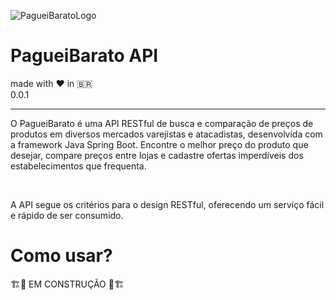![PagueiBaratoLogo](https://user-images.githubusercontent.com/56810073/176563856-105698e9-6258-463b-96fc-3032660bf308.png)
# PagueiBarato API
made with ❤ in 🇧🇷
<br>
0.0.1
<hr>

<p>O PagueiBarato é uma API RESTful de busca e comparação de preços de produtos em diversos mercados varejistas e atacadistas, desenvolvida com a framework Java Spring Boot. Encontre o melhor preço do produto que desejar, compare preços entre lojas e cadastre ofertas imperdíveis dos estabelecimentos que frequenta.</p>

<br>

<p>A API segue os critérios para o design RESTful, oferecendo um serviço fácil e rápido de ser consumido.</p>

# Como usar?

🏗🚧 EM CONSTRUÇÃO 🚧🏗
